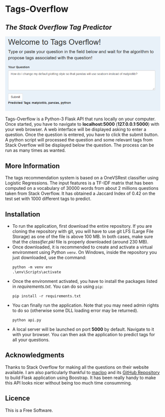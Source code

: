 # Tags-Overflow
## _The Stack Overflow Tag Predictor_

![Alt Image text](/flask_app.png?raw=true "Tags-Overflow screenshot")

Tags-Overflow is a Python-3 Flask API that runs locally on your computer. 
Once started, you have to navigate to __localhost:5000__ (__127.0.0.1:5000__) with your web browser. 
A web interface will be displayed asking to enter a question.
Once the question is entered, you have to click the submit button. 
A python script will processed the question and some relevant tags from Stack Overflow will be displayed below the question. 
The process can be run as many times as wanted.

## More Information

The tags recommendation system is based on a OneVSRest classifier using Logistic Regressions.
The input features is a TF-IDF matrix that has been computed on a vocabulary of 30000 words from about
2 millions questions taken from Stack Overflow. It has obtained a Jaccard Index of 0.42 on the test set
with 1000 different tags to predict.

## Installation

- To run the application, first download the entire repository. If you are cloning the repository with git, 
you will have to use git LFS (Large File Storage)  as one of the file is above 100 MB. In both cases, make sure that the _classifier.pkl_ file is properly downloaded (around 230 MB).
- Once downloaded, it is recommended to create and activate a virtual environment using Python `venv`. 
On Windows, inside the repository you just downloaded, use the command:
    ```
    python -m venv env
    .\env\Scripts\activate
    ```
- Once the environment activated, you have to install the packages listed in _requirements.txt_. You can do so using `pip`:
    ```
    pip install -r requirements.txt
    ```
- You can finally run the application. Note that you may need admin rights to do so (otherwise some DLL loading error may be returned).
    ```
    python api.py
    ```
- A local server will be launched on port __5000__ by default. Navigate to it with your browser.
You can then ask the application to predict tags for all your questions.

## Acknowledgments

Thanks to Stack Overflow for making all the questions on their website available.
I am also particularly thankful to [macloo](https://github.com/macloo) and its [GitHub Repository](https://github.com/macloo/python-adv-web-apps/blob/master/docs/flask_forms.rst) to build Flask application using Boostrap. It has been really handy to make this API looks nicer without being too much time consumming. 

## Licence

This is a Free Software.
